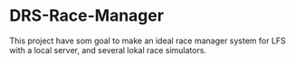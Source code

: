 # DRS-Race-Manager
This project have som goal to make an ideal race manager system for LFS with a local server, and several lokal race simulators.
